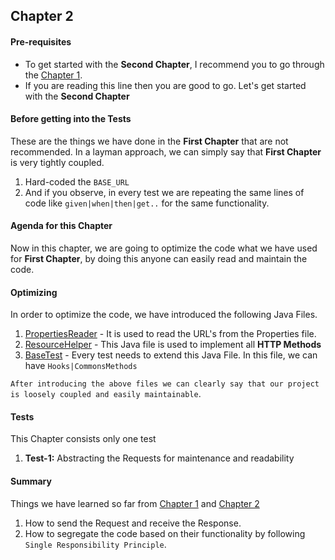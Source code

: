 ## Chapter 2

#### Pre-requisites
* To get started with the <b>Second Chapter</b>, I recommend you to go through the [Chapter 1](https://github.com/vinaykumarvvs/api-automation-tutorial/tree/master/src/test/java/Chapters/Chapter01/Chapter01.md).
* If you are reading this line then you are good to go. Let's get started with the <b>Second Chapter</b>

#### **Before getting into the Tests**
These are the things we have done in the <b>First Chapter</b> that are not recommended. In a layman approach, we can simply say that <b>First Chapter</b> is very tightly coupled.
1. Hard-coded the `BASE_URL`
2. And if you observe, in every test we are repeating the same lines of code like `given|when|then|get..` for the same functionality.

#### **Agenda for this Chapter**
Now in this chapter, we are going to optimize the code what we have used for <b>First Chapter</b>, by doing this anyone can easily 
read and maintain the code.

#### **Optimizing**
In order to optimize the code, we have introduced the following Java Files.
1. [PropertiesReader](https://github.com/vinaykumarvvs/api-automation-tutorial/tree/master/src/test/java/utils/PropertiesReader.java) - It is used to read the URL's from the Properties file.
2. [ResourceHelper](https://github.com/vinaykumarvvs/api-automation-tutorial/tree/master/src/test/java/utils/ResourceHelper.java) - This Java file is used to implement all <b>HTTP Methods</b>
3. [BaseTest](https://github.com/vinaykumarvvs/api-automation-tutorial/tree/master/src/test/java/utils/BaseTest.java) - Every test needs to extend this Java File. In this file, we can have `Hooks|CommonsMethods`

```After introducing the above files we can clearly say that our project is loosely coupled and easily maintainable```.

#### **Tests**
This Chapter consists only one test
1. **Test-1:** Abstracting the Requests for maintenance and readability

#### Summary
Things we have learned so far from [Chapter 1](https://github.com/vinaykumarvvs/api-automation-tutorial/tree/master/src/test/java/Chapters/Chapter01/Chapter01.md) 
and [Chapter 2](https://github.com/vinaykumarvvs/api-automation-tutorial/tree/master/src/test/java/Chapters/Chapter02/Chapter02.md) 
1. How to send the Request and receive the Response.
2. How to segregate the code based on their functionality by following `Single Responsibility Principle`.